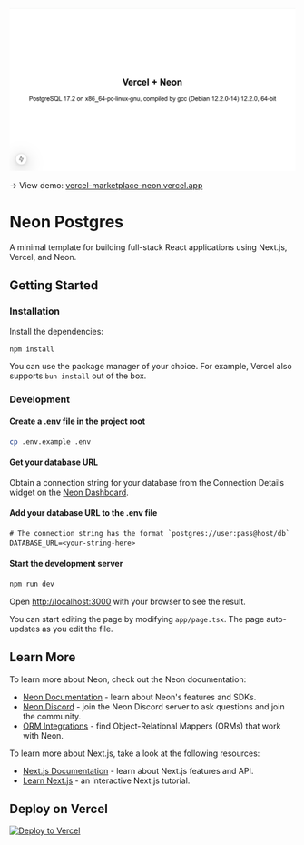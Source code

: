![Vercel with Neon](./assets/home.png)

-> View demo: [vercel-marketplace-neon.vercel.app](https://vercel-marketplace-neon.vercel.app/)

# Neon Postgres

A minimal template for building full-stack React applications using Next.js, Vercel, and Neon.

## Getting Started

### Installation

Install the dependencies:

```bash
npm install
```

You can use the package manager of your choice. For example, Vercel also supports `bun install` out of the box.

### Development

#### Create a .env file in the project root

```bash
cp .env.example .env
```

#### Get your database URL

Obtain a connection string for your database from the Connection Details widget on the [Neon Dashboard](https://pg.new).

#### Add your database URL to the .env file

```txt
# The connection string has the format `postgres://user:pass@host/db`
DATABASE_URL=<your-string-here>
```

#### Start the development server

```bash
npm run dev
```

Open [http://localhost:3000](http://localhost:3000) with your browser to see the result.

You can start editing the page by modifying `app/page.tsx`. The page auto-updates as you edit the file.

## Learn More

To learn more about Neon, check out the Neon documentation:

- [Neon Documentation](https://neon.tech/docs/introduction) - learn about Neon's features and SDKs.
- [Neon Discord](https://discord.gg/9kf3G4yUZk) - join the Neon Discord server to ask questions and join the community.
- [ORM Integrations](https://neon.tech/docs/get-started-with-neon/orms) - find Object-Relational Mappers (ORMs) that work with Neon.

To learn more about Next.js, take a look at the following resources:

- [Next.js Documentation](https://nextjs.org/docs) - learn about Next.js features and API.
- [Learn Next.js](https://nextjs.org/learn) - an interactive Next.js tutorial.

## Deploy on Vercel

[![Deploy to Vercel](https://vercel.com/button)](https://vercel.com/new/clone?repository-url=https%3A%2F%2Fgithub.com%2Fneondatabase-labs%2Fvercel-marketplace-neon%2Ftree%2Fmain&project-name=my-vercel-neon-app&repository-name=my-vercel-neon-app)
